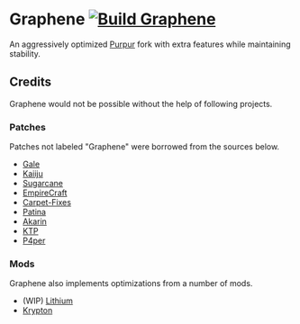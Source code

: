 # Graphene [![Build Graphene](https://github.com/notsatvrn/Graphene/actions/workflows/build.yml/badge.svg)](https://github.com/notsatvrn/Graphene/actions/workflows/build.yml)
An aggressively optimized [Purpur](https://purpurmc.org) fork with extra features while maintaining stability.

## Credits

Graphene would not be possible without the help of following projects.

### Patches

Patches not labeled "Graphene" were borrowed from the sources below.

- [Gale](https://github.com/GaleMC/Gale)
- [Kaiiju](https://github.com/KaiijuMC/Kaiiju)
- [Sugarcane](https://github.com/SugarcaneMC/Sugarcane)
- [EmpireCraft](https://github.com/starlis/empirecraft)
- [Carpet-Fixes](https://github.com/fxmorin/carpet-fixes)
- [Patina](https://github.com/PatinaMC/Patina)
- [Akarin](https://github.com/Akarin-project/Akarin)
- [KTP](https://github.com/lynxplay/ktp)
- [P4per](https://github.com/acrylic-style/P4per)

### Mods

Graphene also implements optimizations from a number of mods.

- (WIP) [Lithium](https://github.com/CaffeineMC/lithium-fabric)
- [Krypton](https://github.com/astei/krypton)